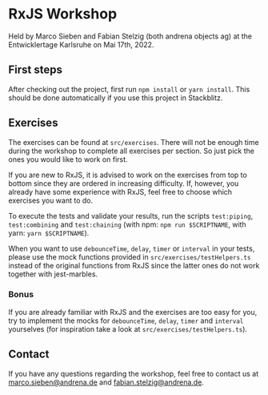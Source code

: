 # RxJS Workshop

Held by Marco Sieben and Fabian Stelzig (both andrena objects ag) at the Entwicklertage Karlsruhe on Mai 17th, 2022. 

## First steps

After checking out the project, first run `npm install` or `yarn install`. This should be done automatically if you use this project in Stackblitz.

## Exercises

The exercises can be found at `src/exercises`. There will not be enough time during the workshop to complete all exercises per section. So just pick the ones you would like to work on first.

If you are new to RxJS, it is advised to work on the exercises from top to bottom since they are ordered in increasing difficulty. If, however, you already have some experience with RxJS, feel free to choose which exercises you want to do.


To execute the tests and validate your results, run the scripts `test:piping`, `test:combining` and `test:chaining` (with npm: `npm run $SCRIPTNAME`, with yarn: `yarn $SCRIPTNAME`).

When you want to use `debounceTime`, `delay`, `timer` or `interval` in your tests, please use the mock functions provided in `src/exercises/testHelpers.ts` instead of the original functions from RxJS since the latter ones do not work together with jest-marbles.

### Bonus

If you are already familiar with RxJS and the exercises are too easy for you, try to implement the mocks for `debounceTime`, `delay`, `timer` and `interval` yourselves (for inspiration take a look at `src/exercises/testHelpers.ts`).

## Contact

If you have any questions regarding the workshop, feel free to contact us at marco.sieben@andrena.de and fabian.stelzig@andrena.de.